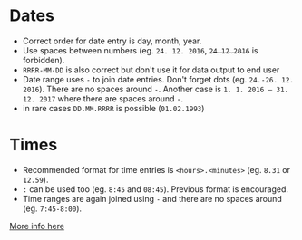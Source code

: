Dates
=====
- Correct order for date entry is day, month, year.
- Use spaces between numbers (eg. `24. 12. 2016`, ~~`24.12.2016`~~ is forbidden).
- `RRRR-MM-DD` is also correct but don't use it for data output to end user
- Date range uses `-` to join date entries. Don't forget dots (eg. `24.-26. 12. 2016`). There are no spaces around `-`. Another case is `1. 1. 2016 – 31. 12. 2017` where there are spaces around `-`.
- in rare cases `DD.MM.RRRR` is possible (`01.02.1993`)

Times
=====

- Recommended format for time entries is `<hours>.<minutes>` (eg. `8.31` or `12.59`).
- `:` can be used too (eg. `8:45` and `08:45`). Previous format is encouraged.
- Time ranges are again joined using `-` and there are no spaces around (eg. `7:45-8:00`). 


[More info here](http://www.ujc.cas.cz/expertni-cinnost/csn016910/index.html)